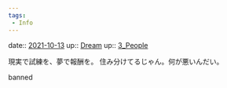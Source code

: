 ```yaml
---
tags:
 - Info
---
```


date:: [2021-10-13](/Daily_Note/2021-10-13.md)
up:: [Dream](Bar/Novel/Topics/Dream.md)
up:: [3_People](Bar/Novel/Nacaria/3_People.md)

現実で試練を、夢で報酬を。
住み分けてるじゃん。何が悪いんだい。

banned